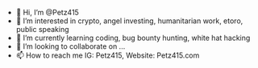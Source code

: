 - 👋 Hi, I’m @Petz415
- 👀 I’m interested in crypto, angel investing, humanitarian work, etoro, public speaking 
- 🌱 I’m currently learning coding, bug bounty hunting, white hat hacking
- 💞️ I’m looking to collaborate on ...
- 📫 How to reach me IG: Petz415, Website: Petz415.com

<!---
Petz415/Petz415 is a ✨ special ✨ repository because its `README.md` (this file) appears on your GitHub profile.
You can click the Preview link to take a look at your changes.
--->
